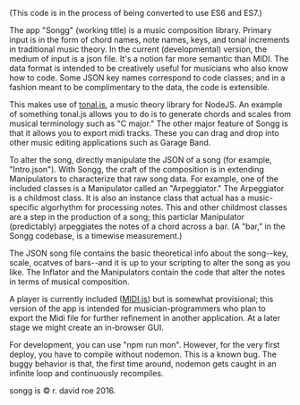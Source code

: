 (This code is in the process of being converted to use ES6 and ES7.)

The app "Songg" (working title) is a music composition library. Primary input is in the form of chord names, note names, keys, and tonal increments in traditional music theory. In the current (developmental) version, the medium of input is a json file. It's a notion far more semantic than MIDI. The data format is intended to be creatively useful for musicians who also know how to code. Some JSON key names correspond to code classes; and in a fashion meant to be complimentary to the data, the code is extensible.

This makes use of [tonal.js](https://github.com/danigb/tonal), a music theory library for NodeJS. An example of something tonal.js allows you to do is to generate chords and scales from musical terminology such as "C major." The other major feature of Songg is that it allows you to export midi tracks. These you can drag and drop into other music editing applications such as Garage Band.

To alter the song, directly manipulate the JSON of a song (for example, "Intro.json"). With Songg, the craft of the composition is in extending Manipulators to characterize that raw song data. For example, one of the included classes is a Manipulator called an "Arpeggiator." The Arpeggiator is a childmost class. It is also an instance class that actual has a music-specific algorhythm for processing notes. This and other childmost classes are a step in the production of a song; this particlar Manipulator (predictably) arpeggiates the notes of a chord across a bar. (A "bar," in the Songg codebase, is a timewise measurement.)

The JSON song file contains the basic theoretical info about the song--key, scale, ocatves of bars--and it is up to your scripting to alter the song as you like. The Inflator and the Manipulators contain the code that alter the notes in terms of musical composition.

A player is currently included ([MIDI.js](https://github.com/mudcube/MIDI.js/)) but is somewhat provisional; this version of the app is intended for musician-programmers who plan to export the Midi file for further refinement in another application. At a  later stage we might create an in-browser GUI.

For development, you can use "npm run mon". However, for the very first deploy, you have to compile without nodemon. This is a known bug. The buggy behavior is that, the first time around, nodemon gets caught in an infinite loop and continuously recompiles.

songg is © r. david roe 2016.
